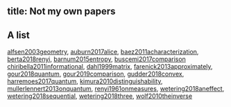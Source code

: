 title: Not my own papers
---
## A list

[alfsen2003geometry](alfsen2003geometry), [auburn2017alice](auburn2017alice),  [baez2011acharacterization](baez2011acharacterization), [berta2018renyi](berta2018renyi), [barnum2015entropy](barnum2015entropy), [buscemi2017comparison](buscemi2017comparison)
[chiribella2011informational](chiribella2011informational), [dahl1999matrix](dahl1999matrix), [farenick2013approximately](farenick2013approximately), [gour2018quantum](gour2018quantum), [gour2019comparison](gour2019comparison), [gudder2018convex](gudder2018convex), [harremoes2017quantum](harremoes2017quantum), [kimura2010distinguishability](kimura2010distinguishability), [mullerlennert2013onquantum](mullerlennert2013onquantum),
[renyi1961onmeasures](renyi1961onmeasures), 
[wetering2018aneffect](wetering2018aneffect), [wetering2018sequential](wetering2018sequential), [wetering2018three](wetering2018three),
[wolf2010theinverse](wolf2010theinverse)